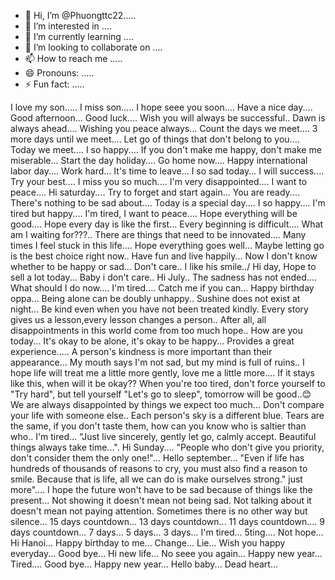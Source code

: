 - 👋 Hi, I’m @Phuongttc22.....
- 👀 I’m interested in ....
- 🌱 I’m currently learning ....
- 💞️ I’m looking to collaborate on ....
- 📫 How to reach me .....
- 😄 Pronouns: .....
- ⚡ Fun fact: .....

<!---
Phuongttc22/Phuongttc22 is a ✨ special ✨ repository because its `README.md` (this file) appears on your GitHub profile.
You can click the Preview link to take a look at your changes.
--->
I love my son.....
I miss son.....
I hope seee you soon....
Have a nice day....
Good afternoon...
Good luck....
Wish you will always be successful..
Dawn is always ahead....
Wishing you peace always...
Count the days we meet....
3 more days until we meet....
Let go of things that don't belong to you....
Today we meet....
I so happy....
If you don't make me happy, don't make me miserable...
Start the day holiday....
Go home now....
Happy international labor day....
Work hard...
It's time to leave...
I so sad today...
I will success....
Try your best....
I miss you so much....
I'm very disappointed....
I want to peace....
Hi saturday....
Try to forget and start again...
You are ready....
There's nothing to be sad about....
Today is a special day....
I so happy....
I'm tired but happy....
I'm tired, I want to peace....
Hope everything will be good....
Hope every day is like the first...
Every beginning is difficult....
What am I waiting for???..
There are things that need to be innovated....
Many times I feel stuck in this life....
Hope everything goes well...
Maybe letting go is the best choice right now..
Have fun and live happily...
Now I don't know whether to be happy or sad...
Don't care..
I like his smile../
Hi day, Hope to sell a lot today...
Baby i don't care..
Hi July..
The sadness has not ended....
What should I do now....
I'm tired....
Catch me if you can...
Happy birthday oppa...
Being alone can be doubly unhappy..
Sushine does not exist at night...
Be kind even when you have not been treated kindly.
Every story gives us a lesson,every lesson changes a person..
After all, all disappointments in this world come from too much hope..
How are you today...
It's okay to be alone, it's okay to be happy...
Provides a great experience.....
A person's kindness is more important than their appearance...
My mouth says I'm not sad, but my mind is full of ruins..
I hope life will treat me a little more gently, love me a little more....
If it stays like this, when will it be okay??
When you're too tired, don't force yourself to "Try hard", but tell yourself "Let's go to sleep", tomorrow will be good..😊
We are always disappointed by things we expect too much...
Don't compare your life with someone else.. 
Each person's sky is a different blue. Tears are the same, if you don't taste them, how can you know who is saltier than who..
I'm tired...
“Just live sincerely, gently let go, calmly accept. Beautiful things always take time...".
Hi Sunday....
"People who don't give you priority, don't consider them the only one!"...
Hello september...
"Even if life has hundreds of thousands of reasons to cry, you must also find a reason to smile. Because that is life, all we can do is make ourselves strong." just more"....
I hope the future won't have to be sad because of things like the present...
Not showing it doesn't mean not being sad. Not talking about it doesn't mean not paying attention. Sometimes there is no other way but silence...
15 days countdown...
13 days countdown...
11 days countdown....
9 days countdown...
7 days...
5 days...
3 days...
I'm tired...
5ting....
Not hope...
Hi Hanoi...
Happy birthday to me...
Change...
Lie...
Wish you happy everyday...
Good bye...
Hi new life...
No seee you again...
Happy new year...
Tired....
Good bye...
Happy new year...
Hello baby...
Dead heart...
